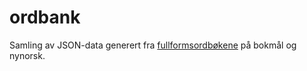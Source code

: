 # ordbank
Samling av JSON-data generert fra [fullformsordbøkene](http://www.edd.uio.no/prosjekt/ordbanken/) på bokmål og nynorsk.
